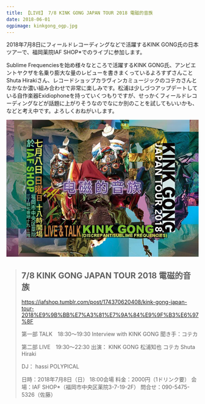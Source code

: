 ```yaml
---
title: 【LIVE】 7/8 KINK GONG JAPAN TOUR 2018 電磁的音族
date: 2018-06-01
ogpimage: kinkgong_ogp.jpg
---
```


2018年7月8日にフィールドレコーディングなどで活躍するKINK GONG氏の日本ツアーで、福岡薬院IAF SHOP*でのライブに参加します。

Sublime Frequenciesを始め様々なところで活躍するKINK GONG氏、アンビエントヤクザを名乗り膨大な量のレビューを書きまくっているよろすずさんことShuta Hirakiさん、レコードショップカラヴィンカミュージックのコテカさんとなかなか濃い組み合わせで非常に楽しみです。松浦は少しづつアップデートしている自作楽器Exidiophoneを持っていくつもりですが、せっかくフィールドレコーディングなどが話題に上がりそうなのでなにか別のことを試してもいいかも、などと考え中です。よろしくおねがいします。

![](kinkgong.jpg)

<!--more-->

> ## 7/8 KINK GONG JAPAN TOUR 2018 電磁的音族
>
> https://iafshop.tumblr.com/post/174370620408/kink-gong-japan-tour-2018%E9%9B%BB%E7%A3%81%E7%9A%84%E9%9F%B3%E6%97%8F
>
> 第一部 TALK　18:30～19:30
> Interview with KINK GONG
> 聞き手：コテカ
>
> 第二部 LIVE　19:30～22:30
> 出演：
> KINK GONG
> 松浦知也
> コテカ
> Shuta Hiraki
>
> DJ：
> hassi
> POLYPICAL
>
> 日時：2018年7月8日（日） 18:00会場
> 料金：2000円（1ドリンク要）
> 会場：IAF SHOP*（福岡市中央区薬院3-7-19-2F）
> 問合せ：090-5475-5326（佐藤）
